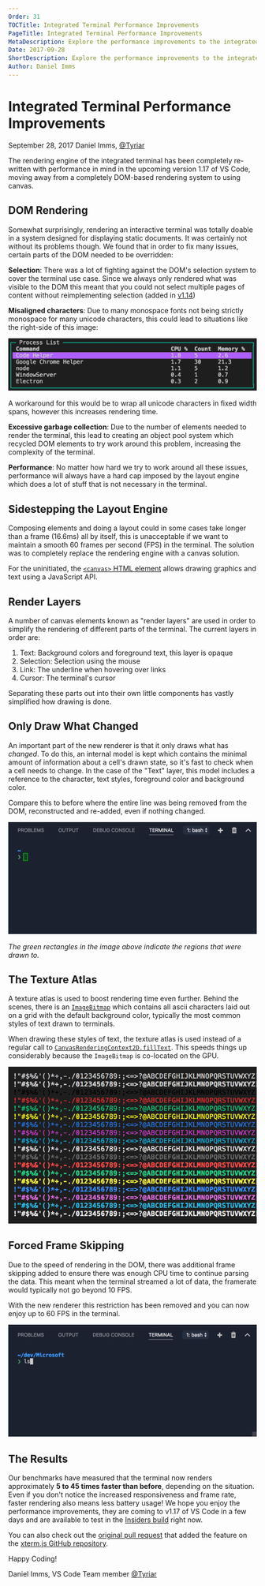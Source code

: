 ```yaml
---
Order: 31
TOCTitle: Integrated Terminal Performance Improvements
PageTitle: Integrated Terminal Performance Improvements
MetaDescription: Explore the performance improvements to the integrated terminal renderer in Visual Studio Code
Date: 2017-09-28
ShortDescription: Explore the performance improvements to the integrated terminal renderer in Visual Studio Code
Author: Daniel Imms
---
```


# Integrated Terminal Performance Improvements

September 28, 2017 Daniel Imms, [@Tyriar](https://twitter.com/Tyriar)

The rendering engine of the integrated terminal has been completely re-written with performance in mind in the upcoming version 1.17 of VS Code, moving away from a completely DOM-based rendering system to using canvas.



## DOM Rendering

Somewhat surprisingly, rendering an interactive terminal was totally doable in a system designed for displaying static documents. It was certainly not without its problems though. We found that in order to fix many issues, certain parts of the DOM needed to be overridden:

**Selection**: There was a lot of fighting against the DOM's selection system to cover the terminal use case. Since we always only rendered what was visible to the DOM this meant that you could not select multiple pages of content without reimplementing selection (added in [v1.14](https://code.visualstudio.com/updates/v1_14#_selection-reimplemented))

**Misaligned characters**: Due to many monospace fonts not being strictly monospace for many unicode characters, this could lead to situations like the right-side of this image:

![](../../../images/2017_09_28/misaligned.png)

A workaround for this would be to wrap all unicode characters in fixed width spans, however this increases rendering time.

**Excessive garbage collection**: Due to the number of elements needed to render the terminal, this lead to creating an object pool system which recycled DOM elements to try work around this problem, increasing the complexity of the terminal.

**Performance**: No matter how hard we try to work around all these issues, performance will always have a hard cap imposed by the layout engine which does a lot of stuff that is not necessary in the terminal.



## Sidestepping the Layout Engine

Composing elements and doing a layout could in some cases take longer than a frame (16.6ms) all by itself, this is unacceptable if we want to maintain a smooth 60 frames per second (FPS) in the terminal. The solution was to completely replace the rendering engine with a canvas solution.

For the uninitiated, the [`<canvas>` HTML element](https://developer.mozilla.org/en-US/docs/Web/HTML/Element/canvas) allows drawing graphics and text using a JavaScript API.



## Render Layers

A number of canvas elements known as "render layers" are used in order to simplify the rendering of different parts of the terminal. The current layers in order are:

1. Text: Background colors and foreground text, this layer is opaque
2. Selection: Selection using the mouse
3. Link: The underline when hovering over links
4. Cursor: The terminal's cursor

Separating these parts out into their own little components has vastly simplified how drawing is done.



## Only Draw What Changed

An important part of the new renderer is that it only draws what has *changed*. To do this, an internal model is kept which contains the minimal amount of information about a cell's drawn state, so it's fast to check when a cell needs to change. In the case of the "Text" layer, this model includes a reference to the character, text styles, foreground color and background color.

Compare this to before where the entire line was being removed from the DOM, reconstructed and re-added, even if nothing changed.

![](../../../images/2017_09_28/paint-flashing.gif)

*The green rectangles in the image above indicate the regions that were drawn to.*



## The Texture Atlas

A texture atlas is used to boost rendering time even further. Behind the scenes, there is an [`ImageBitmap`](https://developer.mozilla.org/en-US/docs/Web/API/ImageBitmap) which contains all ascii characters laid out on a grid with the default background color, typically the most common styles of text drawn to terminals.

When drawing these styles of text, the texture atlas is used instead of a regular call to [`CanvasRenderingContext2D.fillText`](https://developer.mozilla.org/en-US/docs/Web/API/CanvasRenderingContext2D/fillText). This speeds things up considerably because the `ImageBitmap` is co-located on the GPU.

![](../../../images/2017_09_28/texture-atlas.png)



## Forced Frame Skipping

Due to the speed of rendering in the DOM, there was additional frame skipping added to ensure there was enough CPU time to continue parsing the data. This meant when the terminal streamed a lot of data, the framerate would typically not go beyond 10 FPS.

With the new renderer this restriction has been removed and you can now enjoy up to 60 FPS in the terminal.

![](../../../images/2017_09_28/60fps.gif)



## The Results

Our benchmarks have measured that the terminal now renders approximately **5 to 45 times faster than before**, depending on the situation. Even if you don't notice the increased responsiveness and frame rate, faster rendering also means less battery usage! We hope you enjoy the performance improvements, they are coming to v1.17 of VS Code in a few days and are available to test in the [Insiders build](https://code.visualstudio.com/insiders) right now.

You can also check out the [original pull request](https://github.com/sourcelair/xterm.js/pull/938) that added the feature on the [xterm.js GitHub repository](https://github.com/sourcelair/xterm.js/pull/938).

Happy Coding!

Daniel Imms, VS Code Team member [@Tyriar](https://twitter.com/Tyriar)
